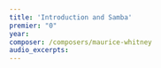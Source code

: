 ```yaml
---
title: 'Introduction and Samba'
premier: "0"
year: 
composer: /composers/maurice-whitney
audio_excerpts: 
---
```

